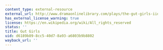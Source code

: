 ```yaml
---
content_type: external-resource
external_url: http://www.dramaonlinelibrary.com/plays/the-gut-girls-iid-127477#login-panel-reader
has_external_license_warning: true
license: https://en.wikipedia.org/wiki/All_rights_reserved
status: ''
title: Gut Girls
uid: d6189b89-8cc5-40d7-8a93-a6803b9b8802
wayback_url: ''
---
```

